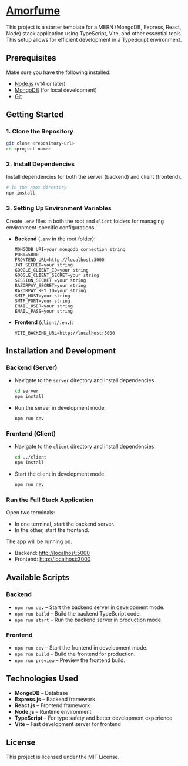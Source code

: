 # [Amorfume](https://amorfume.com)

This project is a starter template for a MERN (MongoDB, Express, React, Node) stack application using TypeScript, Vite, and other essential tools. This setup allows for efficient development in a TypeScript environment.

## Prerequisites

Make sure you have the following installed:

- [Node.js](https://nodejs.org/en/download/) (v14 or later)
- [MongoDB](https://www.mongodb.com/try/download/community) (for local development)
- [Git](https://git-scm.com/downloads)

## Getting Started

### 1. Clone the Repository

```bash
git clone <repository-url>
cd <project-name>
```

### 2. Install Dependencies

Install dependencies for both the server (backend) and client (frontend).

```bash
# In the root directory
npm install
```

### 3. Setting Up Environment Variables

Create `.env` files in both the root and `client` folders for managing environment-specific configurations.

- **Backend** (`.env` in the root folder):

  ```plaintext
  MONGODB_URI=your_mongodb_connection_string
  PORT=5000
  FRONTEND_URL=http://localhost:3000
  JWT_SECRET=your string
  GOOGLE_CLIENT_ID=your string
  GOOGLE_CLIENT_SECRET=your string
  SESSION_SECRET =your string
  RAZORPAY_SECRET=your string
  RAZORPAY_KEY_ID=your string
  SMTP_HOST=your string
  SMTP_PORT=your string
  EMAIL_USER=your string
  EMAIL_PASS=your string
  ```

- **Frontend** (`client/.env`):

  ```plaintext
  VITE_BACKEND_URL=http://localhost:5000
  ```


## Installation and Development

### Backend (Server)

- Navigate to the `server` directory and install dependencies.

  ```bash
  cd server
  npm install
  ```

- Run the server in development mode.

  ```bash
  npm run dev
  ```

### Frontend (Client)

- Navigate to the `client` directory and install dependencies.

  ```bash
  cd ../client
  npm install
  ```

- Start the client in development mode.

  ```bash
  npm run dev
  ```

### Run the Full Stack Application

Open two terminals:

- In one terminal, start the backend server.
- In the other, start the frontend.

The app will be running on:

- Backend: [http://localhost:5000](http://localhost:5000)
- Frontend: [http://localhost:3000](http://localhost:3000)

## Available Scripts

### Backend

- `npm run dev` – Start the backend server in development mode.
- `npm run build` – Build the backend TypeScript code.
- `npm run start` – Run the backend server in production mode.

### Frontend

- `npm run dev` – Start the frontend in development mode.
- `npm run build` – Build the frontend for production.
- `npm run preview` – Preview the frontend build.

## Technologies Used

- **MongoDB** – Database
- **Express.js** – Backend framework
- **React.js** – Frontend framework
- **Node.js** – Runtime environment
- **TypeScript** – For type safety and better development experience
- **Vite** – Fast development server for frontend

## License

This project is licensed under the MIT License.
